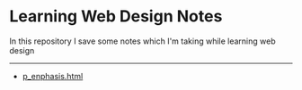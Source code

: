 # Learning Web Design Notes
In this repository I save some notes which I'm taking while learning web design
<hr>

- <a href="learning_web-design/p_enphasis.html">p_enphasis.html</a>
